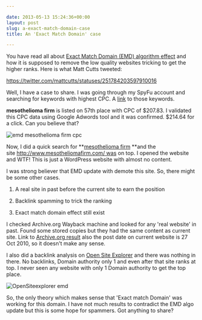 ```yaml
---

date: 2013-05-13 15:24:36+00:00
layout: post
slug: a-exact-match-domain-case
title: An 'Exact Match Domain' case

---
```


You have read all about [Exact Match Domain (EMD) algorithm effect](https://www.google.com/search?q=exact+match+domain+effect&pws=0) and how it is supposed to remove the low quality websites tricking to get the higher ranks. Here is what Matt Cutts tweeted:

https://twitter.com/mattcutts/statuses/251784203597910016

Well, I have a case to share. I was going through my SpyFu account and searching for keywords with highest CPC. A [link](http://www.spyfu.com/TopList.aspx?listId=3) to those keywords.

**mesothelioma firm** is listed on 57th place with CPC of $207.83. I validated this CPC data using Google Adwords tool and it was confirmed. $214.64 for a click. Can you believe that?

![emd mesothelioma firm cpc](http://dl.dropboxusercontent.com/u/19894695/myblog/emd-mesothelioma-firm-cpc.png)


Now, I did a quick search for **[mesothelioma firm](http://www.google.com/search?q=mesothelioma+firm&pws=0) **and the site http://www.mesotheliomafirm.com/ was on top. I opened the website and WTF! This is just a WordPress website with almost no content.

I was strong believer that EMD update with demote this site. So, there might be some other cases.

1. A real site in past before the current site to earn the position

2. Backlink spamming to trick the ranking

3. Exact match domain effect still exist


I checked Archive.org Wayback machine and looked for any 'real website' in past. Found some stored copies but they had the same content as current site. Link to [Archive.org result](http://web.archive.org/web/20110130093806/http://www.mesotheliomafirm.com/) also the post date on current website is 27 Oct 2010, so it doesn't make any sense.

I also did a backlink analysis on [Open Site Explorer](http://www.opensiteexplorer.org/links?site=mesotheliomafirm.com) and there was nothing in there. No backlinks, Domain authority only 1 and even after that site ranks at top. I never seen any website with only 1 Domain authority to get the top place.

![OpenSiteexplorer emd](http://dl.dropboxusercontent.com/u/19894695/myblog/openSiteexplorer-emd.png)



So, the only theory which makes sense that 'Exact match Domain' was working for this domain. I have not much results to contradict the EMD algo update but this is some hope for spammers. Got anything to share?
